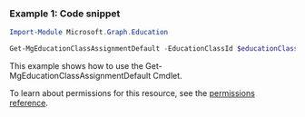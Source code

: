 ### Example 1: Code snippet

```powershellImport-Module Microsoft.Graph.Education

Get-MgEducationClassAssignmentDefault -EducationClassId $educationClassId
```
This example shows how to use the Get-MgEducationClassAssignmentDefault Cmdlet.
To learn about permissions for this resource, see the [permissions reference](/graph/permissions-reference).

